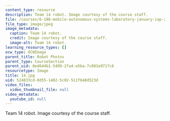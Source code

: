 ```yaml
---
content_type: resource
description: Team 14 robot. Image courtesy of the course staff.
file: /courses/6-186-mobile-autonomous-systems-laboratory-january-iap-2005/524833cd0d5514025c02511f648d523d_14.jpg
file_type: image/jpeg
image_metadata:
  caption: Team 14 robot.
  credit: Image courtesy of the course staff.
  image-alt: Team 14 robot.
learning_resource_types: []
ocw_type: OCWImage
parent_title: Robot Photos
parent_type: CourseSection
parent_uid: 0ed644b1-5409-2fa4-e5ba-7c083a9717c6
resourcetype: Image
title: 14.jpg
uid: 524833cd-0d55-1402-5c02-511f648d523d
video_files:
  video_thumbnail_file: null
video_metadata:
  youtube_id: null
---
```

Team 14 robot. Image courtesy of the course staff.

